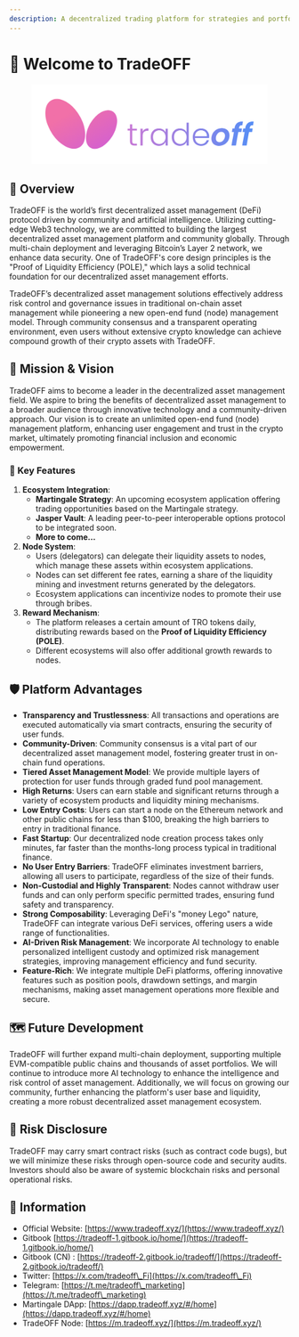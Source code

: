 ```yaml
---
description: A decentralized trading platform for strategies and portfolios
---
```


# 👋 Welcome to TradeOFF

<figure><img src=".gitbook/assets/image (13).png" alt=""><figcaption></figcaption></figure>

## 👀 Overview

TradeOFF is the world’s first decentralized asset management (DeFi) protocol driven by community and artificial intelligence. Utilizing cutting-edge Web3 technology, we are committed to building the largest decentralized asset management platform and community globally. Through multi-chain deployment and leveraging Bitcoin’s Layer 2 network, we enhance data security. One of TradeOFF's core design principles is the "Proof of Liquidity Efficiency (POLE)," which lays a solid technical foundation for our decentralized asset management efforts.

TradeOFF’s decentralized asset management solutions effectively address risk control and governance issues in traditional on-chain asset management while pioneering a new open-end fund (node) management model. Through community consensus and a transparent operating environment, even users without extensive crypto knowledge can achieve compound growth of their crypto assets with TradeOFF.

## 🎯 Mission & Vision

TradeOFF aims to become a leader in the decentralized asset management field. We aspire to bring the benefits of decentralized asset management to a broader audience through innovative technology and a community-driven approach. Our vision is to create an unlimited open-end fund (node) management platform, enhancing user engagement and trust in the crypto market, ultimately promoting financial inclusion and economic empowerment.

### 🔑 Key Features

1. **Ecosystem Integration**:
   * **Martingale Strategy**: An upcoming ecosystem application offering trading opportunities based on the Martingale strategy.
   * **Jasper Vault**: A leading peer-to-peer interoperable options protocol to be integrated soon.
   * **More to come…**
2. **Node System**:
   * Users (delegators) can delegate their liquidity assets to nodes, which manage these assets within ecosystem applications.
   * Nodes can set different fee rates, earning a share of the liquidity mining and investment returns generated by the delegators.
   * Ecosystem applications can incentivize nodes to promote their use through bribes.
3. **Reward Mechanism**:
   * The platform releases a certain amount of TRO tokens daily, distributing rewards based on the **Proof of Liquidity Efficiency (POLE)**.
   * Different ecosystems will also offer additional growth rewards to nodes.

## 🛡️ Platform Advantages

* **Transparency and Trustlessness**: All transactions and operations are executed automatically via smart contracts, ensuring the security of user funds.
* **Community-Driven**: Community consensus is a vital part of our decentralized asset management model, fostering greater trust in on-chain fund operations.
* **Tiered Asset Management Model**: We provide multiple layers of protection for user funds through graded fund pool management.
* **High Returns**: Users can earn stable and significant returns through a variety of ecosystem products and liquidity mining mechanisms.
* **Low Entry Costs**: Users can start a node on the Ethereum network and other public chains for less than $100, breaking the high barriers to entry in traditional finance.
* **Fast Startup**: Our decentralized node creation process takes only minutes, far faster than the months-long process typical in traditional finance.
* **No User Entry Barriers**: TradeOFF eliminates investment barriers, allowing all users to participate, regardless of the size of their funds.
* **Non-Custodial and Highly Transparent**: Nodes cannot withdraw user funds and can only perform specific permitted trades, ensuring fund safety and transparency.
* **Strong Composability**: Leveraging DeFi's "money Lego" nature, TradeOFF can integrate various DeFi services, offering users a wide range of functionalities.
* **AI-Driven Risk Management**: We incorporate AI technology to enable personalized intelligent custody and optimized risk management strategies, improving management efficiency and fund security.
* **Feature-Rich**: We integrate multiple DeFi platforms, offering innovative features such as position pools, drawdown settings, and margin mechanisms, making asset management operations more flexible and secure.

## 🗺️ Future Development

TradeOFF will further expand multi-chain deployment, supporting multiple EVM-compatible public chains and thousands of asset portfolios. We will continue to introduce more AI technology to enhance the intelligence and risk control of asset management. Additionally, we will focus on growing our community, further enhancing the platform's user base and liquidity, creating a more robust decentralized asset management ecosystem.

## 🔔 Risk Disclosure

TradeOFF may carry smart contract risks (such as contract code bugs), but we will minimize these risks through open-source code and security audits. Investors should also be aware of systemic blockchain risks and personal operational risks.

## 📃 Information

* Official Website: [https://www.tradeoff.xyz/](https://www.tradeoff.xyz/)
* Gitbook  [https://tradeoff-1.gitbook.io/home/](https://tradeoff-1.gitbook.io/home/)
* Gitbook (CN) : [https://tradeoff-2.gitbook.io/tradeoff/](https://tradeoff-2.gitbook.io/tradeoff/)
* Twitter: [https://x.com/tradeoff\_Fi](https://x.com/tradeoff\_Fi)
* Telegram: [https://t.me/tradeoff\_marketing](https://t.me/tradeoff\_marketing)
* Martingale DApp: [https://dapp.tradeoff.xyz/#/home](https://dapp.tradeoff.xyz/#/home)
* TradeOFF Node: [https://m.tradeoff.xyz/](https://m.tradeoff.xyz/)
